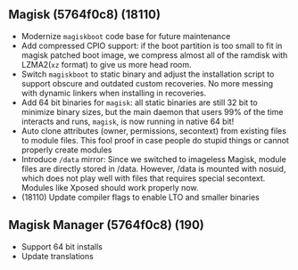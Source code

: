 ## Magisk (5764f0c8) (18110)
- Modernize `magiskboot` code base for future maintenance
- Add compressed CPIO support: if the boot partition is too small
to fit in magisk patched boot image, we compress almost all of the
ramdisk with LZMA2(`xz` format) to give us more head room.
- Switch `magiskboot` to static binary and adjust the installation
script to support obscure and outdated custom recoveries. No more
messing with dynamic linkers when installing in recoveries.
- Add 64 bit binaries for `magisk`: all static binaries are still 32
bit to minimize binary sizes, but the main daemon that users 99%
of the time interacts and runs, `magisk`, is now running in native
64 bit!
- Auto clone attributes (owner, permissions, secontext) from existing
files to module files. This fool proof in case people do stupid things
or cannot properly create modules
- Introduce `/data` mirror: Since we switched to imageless Magisk,
module files are directly stored in /data. However, /data is mounted
with nosuid, which does not play well with files that requires special
secontext. Modules like Xposed should work properly now.
- (18110) Update compiler flags to enable LTO and smaller binaries

## Magisk Manager (5764f0c8) (190)
- Support 64 bit installs
- Update translations
